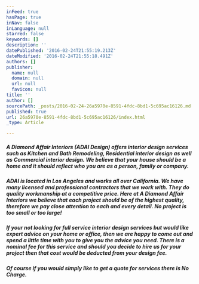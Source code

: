 ```yaml
---
inFeed: true
hasPage: true
inNav: false
inLanguage: null
starred: false
keywords: []
description: ''
datePublished: '2016-02-24T21:55:19.213Z'
dateModified: '2016-02-24T21:55:18.491Z'
authors: []
publisher:
  name: null
  domain: null
  url: null
  favicon: null
title: ''
author: []
sourcePath: _posts/2016-02-24-26a5970e-8591-4fdc-8bd1-5c695ac16126.md
published: true
url: 26a5970e-8591-4fdc-8bd1-5c695ac16126/index.html
_type: Article

---
```

##### A Diamond Affair Interiors (ADAI Design) offers interior design services such as Kitchen and Bath Remodeling, Residential interior design as well as Commercial interior design.  We believe that your house should be a home and it should reflect who you are as a person, family or company.

##### ADAI is located in Los Angeles and works all over California.  We have many licensed and professional contractors that we work with.  They do quality workmanship at a competitive price.  Here at A Diamond Affair Interiors we believe that each project should be of the highest quality, therefore we pay close attention to each and every detail.  No project is too small or too large!  

##### If your not looking for full service interior design services but would like expert advice on your home or office, then we are happy to come out and spend a little time with you to give you the advice you need.  There is a nominal fee for this service and should you decide to hire us for your project then that cost would be deducted from your design fee.  

##### Of course if you would simply like to get a quote for services there is No Charge.